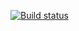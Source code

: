 [![Build status](https://ci.appveyor.com/api/projects/status/a7aj2xujlkrb02h7?svg=true)](https://ci.appveyor.com/project/Margarita7929/nevergiveup)